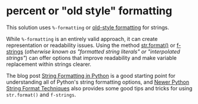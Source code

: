 # percent or "old style" formatting

This solution uses `%-formatting` or [old-style formatting][old-style formatting] for strings.

While `%-formatting` is an entirely valid approach, it can create representation or readability issues.
Using the method [str.format()][str.format()] or [f-strings][f-strings] (_otherwise known as "formatted string literals" or "interpolated strings"_) can offer options that improve readability and make variable replacement within strings clearer.

The blog post [String Formatting in Python][string formatting in python] is a good starting point for understanding all of Python's string formatting options, and [Newer Python String Format Techniques][newer python string format techniques] also provides some good tips and tricks for using `str.format()` and `f-strings`.

[f-strings]: https://docs.python.org/3/reference/lexical_analysis.html#formatted-string-literals
[newer python string format techniques]: https://realpython.com/python-formatted-output/
[old-style formatting]: https://docs.python.org/release/3.9.6/library/stdtypes.html#old-string-formatting
[str.format()]: https://docs.python.org/3/library/stdtypes.html#str.format
[string formatting in python]: https://realpython.com/python-string-formatting/